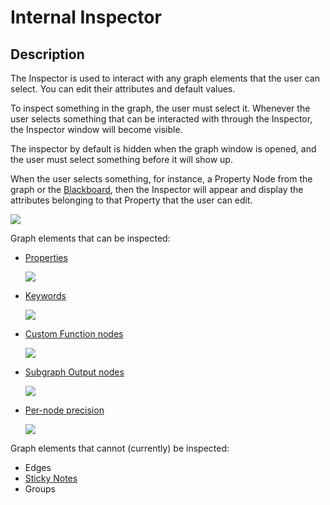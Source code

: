 # Internal Inspector

## Description
The Inspector is used to interact with any graph elements that the user can select. You can edit their attributes and default values.  

To inspect something in the graph, the user must select it. Whenever the user selects something that can be interacted with through the Inspector, the Inspector window will become visible.

The inspector by default is hidden when the graph window is opened, and the user must select something before it will show up.

When the user selects something, for instance, a Property Node from the graph or the [Blackboard](Blackboard.md), then the Inspector will appear and display the attributes belonging to that Property that the user can edit.

![](images/InternalInspectorBlackboardProperty.png) 

Graph elements that can be inspected:

- [Properties](https://docs.unity3d.com/Manual/SL-Properties.html)

    ![](images/InternalInspectorGraphProperty.png)

- [Keywords](Keywords.md)

    ![](images/keywords_enum.png)

- [Custom Function nodes](Custom-Function-Node.md)

    ![](images/Custom-Function-Node-File.png)

- [Subgraph Output nodes](Subgraph-Output-Node.md)

    ![](images/SubGraph-Output-Node.png)

- [Per-node precision](Precision-Types.md)

    ![](images/Inspector-PerNodePrecision.png)


Graph elements that cannot (currently) be inspected:
- Edges
- [Sticky Notes](Sticky-Notes.md)
- Groups

